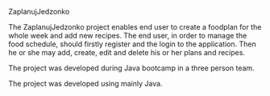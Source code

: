 ZaplanujJedzonko

The ZaplanujJedzonko project enables end user to create a foodplan for the whole week and add new recipes. The end user, in order to manage the food schedule, should firstly register and the login to the application. Then he or she may add, create, edit and delete his or her plans and recipes.

The project was developed during Java bootcamp in a three person team.

The project was developed using mainly Java.